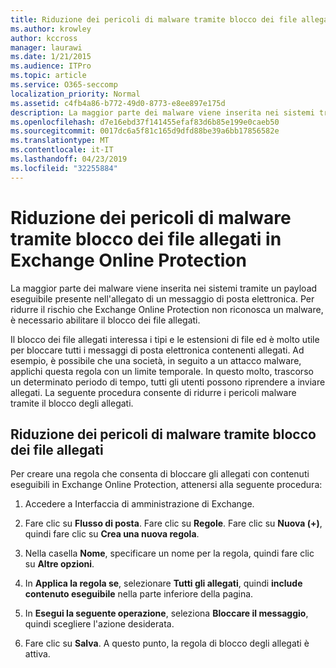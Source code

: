```yaml
---
title: Riduzione dei pericoli di malware tramite blocco dei file allegati in Exchange Online Protection
ms.author: krowley
author: kccross
manager: laurawi
ms.date: 1/21/2015
ms.audience: ITPro
ms.topic: article
ms.service: O365-seccomp
localization_priority: Normal
ms.assetid: c4fb4a86-b772-49d0-8773-e8ee897e175d
description: La maggior parte dei malware viene inserita nei sistemi tramite un payload eseguibile presente nell'allegato di un messaggio di posta elettronica. Per ridurre il rischio che Exchange Online Protection non riconosca un malware, è necessario abilitare il blocco dei file allegati.
ms.openlocfilehash: d7e16ebd37f141455efaf83d6b85e199e0caeb50
ms.sourcegitcommit: 0017dc6a5f81c165d9dfd88be39a6bb17856582e
ms.translationtype: MT
ms.contentlocale: it-IT
ms.lasthandoff: 04/23/2019
ms.locfileid: "32255884"
---
```

# <a name="reducing-malware-threats-through-file-attachment-blocking-in-exchange-online-protection"></a>Riduzione dei pericoli di malware tramite blocco dei file allegati in Exchange Online Protection

La maggior parte dei malware viene inserita nei sistemi tramite un payload eseguibile presente nell'allegato di un messaggio di posta elettronica. Per ridurre il rischio che Exchange Online Protection non riconosca un malware, è necessario abilitare il blocco dei file allegati. 
  
Il blocco dei file allegati interessa i tipi e le estensioni di file ed è molto utile per bloccare tutti i messaggi di posta elettronica contenenti allegati. Ad esempio, è possibile che una società, in seguito a un attacco malware, applichi questa regola con un limite temporale. In questo molto, trascorso un determinato periodo di tempo, tutti gli utenti possono riprendere a inviare allegati. La seguente procedura consente di ridurre i pericoli malware tramite il blocco degli allegati. 
  
## <a name="reducing-malware-threats-through-file-attachment-blocking"></a>Riduzione dei pericoli di malware tramite blocco dei file allegati

Per creare una regola che consenta di bloccare gli allegati con contenuti eseguibili in Exchange Online Protection, attenersi alla seguente procedura:
  
1. Accedere a Interfaccia di amministrazione di Exchange.
    
2. Fare clic su **Flusso di posta**. Fare clic su **Regole**. Fare clic su **Nuova (+)**, quindi fare clic su **Crea una nuova regola**. 
    
3. Nella casella **Nome**, specificare un nome per la regola, quindi fare clic su **Altre opzioni**. 
    
4. In **Applica la regola se**, selezionare **Tutti gli allegati**, quindi **include contenuto eseguibile** nella parte inferiore della pagina. 
    
5. In **Esegui la seguente operazione**, seleziona **Bloccare il messaggio**, quindi scegliere l'azione desiderata. 
    
6. Fare clic su **Salva**. A questo punto, la regola di blocco degli allegati è attiva. 
    
